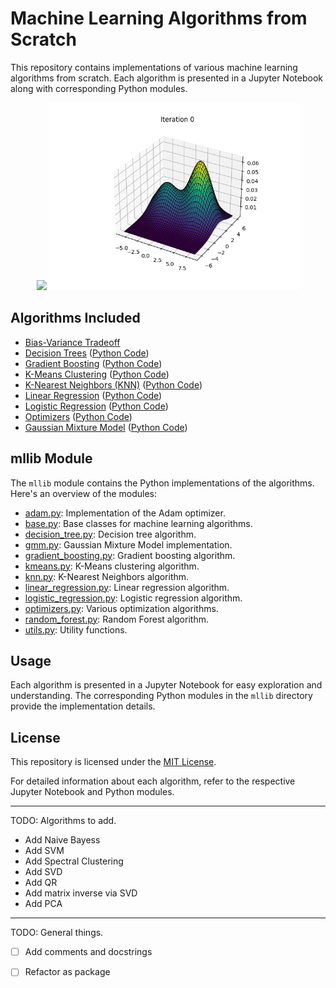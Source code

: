 # Machine Learning Algorithms from Scratch

This repository contains implementations of various machine learning algorithms from scratch. Each algorithm is presented in a Jupyter Notebook along with corresponding Python modules.
<div align="center">
  <img src="assets/optimization_animation_valleys.gif" width="400">
  <img src="assets/gmm_animation.gif" width="400">
</div>

## Algorithms Included

- [Bias-Variance Tradeoff](Bias_Variance_Tradeoff.ipynb)
- [Decision Trees](Decision_Trees.ipynb) ([Python Code](mllib/decision_tree.py))
- [Gradient Boosting](Gradient_Boosting.ipynb) ([Python Code](mllib/gradient_boosting.py))
- [K-Means Clustering](KMeans.ipynb) ([Python Code](mllib/kmeans.py))
- [K-Nearest Neighbors (KNN)](KNN.ipynb) ([Python Code](mllib/knn.py))
- [Linear Regression](Linear_Regression.ipynb) ([Python Code](mllib/linear_regression.py))
- [Logistic Regression](Logistic_Regression.ipynb) ([Python Code](mllib/logistic_regression.py))
- [Optimizers](Optimizers.ipynb) ([Python Code](mllib/optimizers.py))
- [Gaussian Mixture Model](Gaussian_Mixture_Model.ipynb) ([Python Code](mllib/gmm.py))

## mllib Module

The `mllib` module contains the Python implementations of the algorithms. Here's an overview of the modules:

- [adam.py](mllib/adam.py): Implementation of the Adam optimizer.
- [base.py](mllib/base.py): Base classes for machine learning algorithms.
- [decision_tree.py](mllib/decision_tree.py): Decision tree algorithm.
- [gmm.py](mllib/gmm.py): Gaussian Mixture Model implementation. 
- [gradient_boosting.py](mllib/gradient_boosting.py): Gradient boosting algorithm.
- [kmeans.py](mllib/kmeans.py): K-Means clustering algorithm.
- [knn.py](mllib/knn.py): K-Nearest Neighbors algorithm.
- [linear_regression.py](mllib/linear_regression.py): Linear regression algorithm.
- [logistic_regression.py](mllib/logistic_regression.py): Logistic regression algorithm.
- [optimizers.py](mllib/optimizers.py): Various optimization algorithms.
- [random_forest.py](mllib/random_forest.py): Random Forest algorithm.
- [utils.py](mllib/utils.py): Utility functions.

## Usage

Each algorithm is presented in a Jupyter Notebook for easy exploration and understanding. The corresponding Python modules in the `mllib` directory provide the implementation details.


## License

This repository is licensed under the [MIT License](LICENSE).

For detailed information about each algorithm, refer to the respective Jupyter Notebook and Python modules.

---

TODO: Algorithms to add.
- Add Naive Bayess
- Add SVM
- Add Spectral Clustering
- Add SVD
- Add QR
- Add matrix inverse via SVD
- Add PCA 


---
TODO: General things.

- [ ] Add comments and docstrings  
- [ ] Refactor as package


